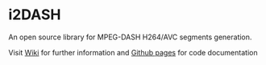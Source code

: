 # i2DASH
An open source library for MPEG-DASH H264/AVC segments generation.

Visit [Wiki](https://github.com/ua-i2cat/i2DASH/wiki) for further information and [Github pages](http://ua-i2cat.github.io/i2DASH) for code documentation

